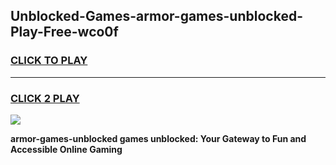 
## Unblocked-Games-armor-games-unblocked-Play-Free-wco0f
<h3>
<a href="https://premium76.site?title=armor-games-unblocked&ref=15A">CLICK TO PLAY</a></h3>
<hr>

<h3>
<a href="https://premium76.site?title=armor-games-unblocked&ref=15A">CLICK 2 PLAY</a>
  
</h3>

<a href="https://premium76.site?title=armor-games-unblocked&ref=15A"><img src="https://clearcache.store/games.png"></a>


**armor-games-unblocked games unblocked: Your Gateway to Fun and Accessible Online Gaming**
